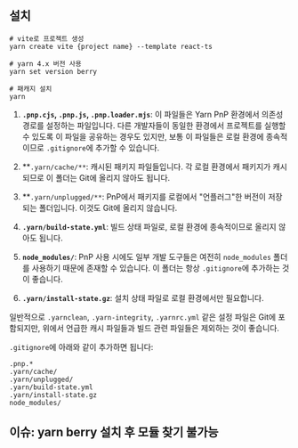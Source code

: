 
## 설치  
```
# vite로 프로젝트 생성 
yarn create vite {project name} --template react-ts

# yarn 4.x 버전 사용
yarn set version berry

# 패캐지 설치
yarn
```


1. **`.pnp.cjs`, `.pnp.js`, `.pnp.loader.mjs`**: 이 파일들은 Yarn PnP 환경에서 의존성 경로를 설정하는 파일입니다. 다른 개발자들이 동일한 환경에서 프로젝트를 실행할 수 있도록 이 파일을 공유하는 경우도 있지만, 보통 이 파일들은 로컬 환경에 종속적이므로 `.gitignore`에 추가할 수 있습니다.
   
2. **`.yarn/cache/**`: 캐시된 패키지 파일들입니다. 각 로컬 환경에서 패키지가 캐시되므로 이 폴더는 Git에 올리지 않아도 됩니다.

3. **`.yarn/unplugged/**`: PnP에서 패키지를 로컬에서 "언플러그"한 버전이 저장되는 폴더입니다. 이것도 Git에 올리지 않습니다.

4. **`.yarn/build-state.yml`**: 빌드 상태 파일로, 로컬 환경에 종속적이므로 올리지 않아도 됩니다.

5. **`node_modules/`**: PnP 사용 시에도 일부 개발 도구들은 여전히 `node_modules` 폴더를 사용하기 때문에 존재할 수 있습니다. 이 폴더는 항상 `.gitignore`에 추가하는 것이 좋습니다.

6. **`.yarn/install-state.gz`**: 설치 상태 파일로 로컬 환경에서만 필요합니다.

일반적으로 `.yarnclean`, `.yarn-integrity`, `.yarnrc.yml` 같은 설정 파일은 Git에 포함되지만, 위에서 언급한 캐시 파일들과 빌드 관련 파일들은 제외하는 것이 좋습니다.

`.gitignore`에 아래와 같이 추가하면 됩니다:

```
.pnp.*
.yarn/cache/
.yarn/unplugged/
.yarn/build-state.yml
.yarn/install-state.gz
node_modules/
```



##  이슈: yarn berry 설치 후 모듈 찾기 불가능  

